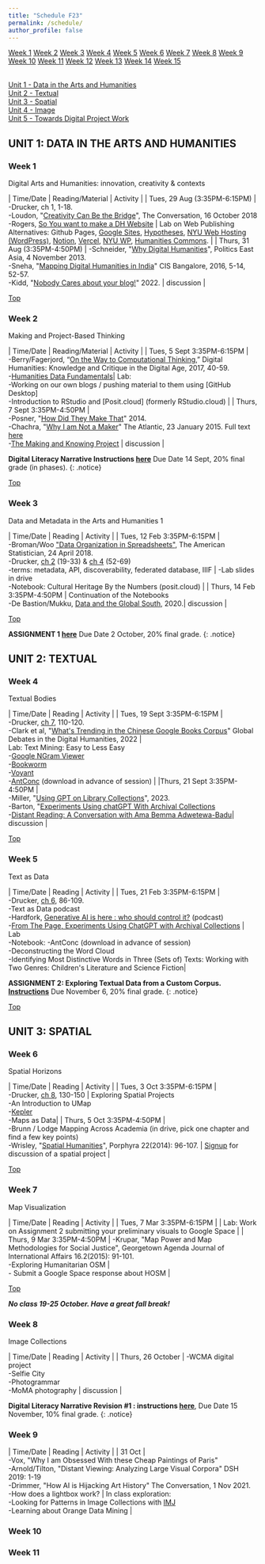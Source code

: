 ```yaml
---
title: "Schedule F23"
permalink: /schedule/
author_profile: false
---
```


[Week 1](https://daahnyuad.github.io/schedule/#week-1)  [Week 2](https://daahnyuad.github.io/schedule/#week-2)  [Week 3](https://daahnyuad.github.io/schedule/#week-3)  [Week 4](https://daahnyuad.github.io/schedule/#week-4)  [Week 5](https://daahnyuad.github.io/schedule/#week-5) [Week 6](https://daahnyuad.github.io/schedule/#week-6) [Week 7](https://daahnyuad.github.io/schedule/#week-7) [Week 8](https://daahnyuad.github.io/schedule/#week-8) [Week 9](https://daahnyuad.github.io/schedule/#week-9) [Week 10](https://daahnyuad.github.io/schedule/#week-10) [Week 11](https://daahnyuad.github.io/schedule/#week-11) [Week 12](https://daahnyuad.github.io/schedule/#week-12) [Week 13](https://daahnyuad.github.io/schedule/#week-13) [Week 14](https://daahnyuad.github.io/schedule/#week-14) [Week 15](https://daahnyuad.github.io/schedule/#week-15) 

<br>[Unit 1 - Data in the Arts and Humanities](https://daahnyuad.github.io/schedule/#unit-1-data-in-the-arts-and-humanities) <br>[Unit 2 - Textual](https://daahnyuad.github.io/schedule/#unit-2-textual) <br>[Unit 3 - Spatial](https://daahnyuad.github.io/schedule/#unit-3-spatial) <br>[Unit 4 - Image](https://daahnyuad.github.io/schedule/#unit-4-image) <br>[Unit 5 - Towards Digital Project Work](https://daahnyuad.github.io/schedule/#unit-5-towards-digital-project-work)

## UNIT 1: DATA IN THE ARTS AND HUMANITIES

### Week 1		

Digital Arts and Humanities: innovation, creativity & contexts

| Time/Date | Reading/Material | Activity |
| Tues, 29 Aug (3:35PM-6:15PM) | -Drucker, ch 1, 1-18. <br> -Loudon, "[Creativity Can Be the Bridge](https://theconversation.com/creativity-can-be-the-bridge-between-science-and-humanities-education-99610)", The Conversation, 16 October 2018 <br> -Rogers, [So You want to make a DH Website](http://www.kelseymarierogers.com/tutorial/2018/02/24/digital-humanities-platforms.html) | Lab on Web Publishing Alternatives: Github Pages, [Google Sites](https://workspace.google.com/products/sites/), [Hypotheses](https://hypotheses.org/), [NYU Web Hosting (WordPress)](https://hosting.nyu.edu/), [Notion](https://www.notion.so/), [Vercel](https://vercel.com/), [NYU WP](https://wp.nyu.edu/), [Humanities Commons](https://hcommons.org/). |
| Thurs, 31 Aug	(3:35PM-4:50PM) | -Schneider, "[Why Digital Humanities](http://www.politicseastasia.com/research/digital-nationalism/digital-humanities/)", Politics East Asia, 4 November 2013.<br> -Sneha, "[Mapping Digital Humanities in India](https://cis-india.org/papers/mapping-digital-humanities-in-india)" CIS Bangalore, 2016, 5-14, 52-57. <br> -Kidd, "[Nobody Cares about your blog!](https://mssprovenance.blogspot.com/2022/12/nobody-cares-about-your-blog.html)" 2022. | discussion |

[Top](https://daahnyuad.github.io/schedule/#unit-1-data-in-the-arts-and-humanities) 

### Week 2		

Making and Project-Based Thinking 

| Time/Date | Reading/Material | Activity |
| Tues, 5 Sept 3:35PM-6:15PM |	<br> -Berry/Fagerjord, “[On the Way to Computational Thinking](https://drive.google.com/file/d/1quXS42vdwv0B4xBjzzvHgrkbLS9UVV56/view?usp=sharing),” Digital Humanities: Knowledge and Critique in the Digital Age, 2017, 40-59. <br> -[Humanities Data Fundamentals](https://hdf.benschmidt.org/)| Lab: <br> -Working on our own blogs / pushing material to them using [GitHub Desktop] <br> -Introduction to RStudio and [Posit.cloud] (formerly RStudio.cloud) | 
| Thurs, 7 Sept 	3:35PM-4:50PM |	<br> -Posner, "[How Did They Make That](http://miriamposner.com/blog/how-did-they-make-that-the-video/)" 2014. <br> -Chachra, "[Why I am Not a Maker](https://www.theatlantic.com/technology/archive/2015/01/why-i-am-not-a-maker/384767/)" The Atlantic, 23 January 2015. Full text [here](https://docs.google.com/document/d/1-ENkntIIro-sLGM5xtLYXdOJNadcumKfHVXMpWjxbAk/edit) <br> -[The Making and Knowing Project](https://www.makingandknowing.org/) | discussion | 

**Digital Literacy Narrative Instructions [here](https://daahnyuad.github.io/blog/DLN-Assignment-F23/)** Due Date 14 Sept, 20% final grade (in phases).
{: .notice}

[Top](https://daahnyuad.github.io/schedule/#unit-1-data-in-the-arts-and-humanities) 

### Week 3

Data and Metadata in the Arts and Humanities 1 

| Time/Date | Reading | Activity |
| Tues, 12 Feb  3:35PM-6:15PM | <br> -Broman/Woo ["Data Organization in Spreadsheets"](https://www.tandfonline.com/doi/pdf/10.1080/00031305.2017.1375989?needAccess=true), The American Statistician, 24 April 2018. <br> -Drucker, [ch 2](https://www.taylorfrancis.com/books/mono/10.4324/9781003106531/digital-humanities-coursebook-johanna-drucker) (19-33) & [ch 4](https://www.taylorfrancis.com/books/mono/10.4324/9781003106531/digital-humanities-coursebook-johanna-drucker) (52-69) <br> -terms: metadata, API, discoverability, federated database, IIIF | -Lab slides in drive <br> -Notebook: Cultural Heritage By the Numbers (posit.cloud) |
| Thurs, 14 Feb 3:35PM-4:50PM | Continuation of the Notebooks <br> -De Bastion/Mukku, [Data and the Global South](https://us.boell.org/en/2020/10/20/data-and-global-south-key-issues-inclusive-digital-development), 2020.| discussion |


[Top](https://daahnyuad.github.io/schedule/#unit-1) 

**ASSIGNMENT 1 [here](https://daahnyuad.github.io/blog/Assignment-1-HAM/)** Due Date 2 October, 20% final grade.
{: .notice}

## UNIT 2: TEXTUAL

### Week 4

Textual Bodies

| Time/Date | Reading | Activity |
| Tues, 19 Sept 3:35PM-6:15PM | <br> -Drucker, [ch 7](https://www.taylorfrancis.com/books/mono/10.4324/9781003106531/digital-humanities-coursebook-johanna-drucker), 110-120.<br> -Clark et al, "[What's Trending in the Chinese Google Books Corpus](https://muse.jhu.edu/pub/23/edited_volume/chapter/3144062)" Global Debates in the Digital Humanities, 2022 | <br> Lab:  Text Mining: Easy to Less Easy <br> -[Google NGram Viewer](https://books.google.com/ngrams/) <br> -[Bookworm](https://bookworm.htrc.illinois.edu/develop/) <br> -[Voyant](https://voyant-tools.org/) <br> -[AntConc](https://www.laurenceanthony.net/software/antconc/) (download in advance of session) |
|Thurs, 21 Sept 3:35PM-4:50PM | <br> -Miller, "[Using GPT on Library Collections](https://thisismattmiller.com/post/using-gpt-on-library-collections/)", 2023. <br> -Barton, "[Experiments Using chatGPT With Archival Collections](https://youtu.be/-X4kaiFPXz4) <br>-[Distant Reading: A Conversation with Ama Bemma Adwetewa-Badu](https://newbooksnetwork.com/distant-reading)| discussion |

[Top](https://daahnyuad.github.io/schedule/#unit-1) 


### Week 5

Text as Data 

| Time/Date | Reading | Activity |
| Tues, 21 Feb	3:35PM-6:15PM | <br> -Drucker, [ch 6](https://www.taylorfrancis.com/books/mono/10.4324/9781003106531/digital-humanities-coursebook-johanna-drucker), 86-109. <br> -Text as Data podcast  <br> -Hardfork, [Generative AI is here : who should control it?](https://www.nytimes.com/2023/08/25/podcasts/airbnb-ai-songs.html?action=click&module=audio-series-bar&region=header&pgtype=Article) (podcast)<br> -[From The Page, Experiments Using ChatGPT with Archival Collections](https://www.youtube.com/watch?v=-X4kaiFPXz4) | Lab <br> -Notebook: -AntConc (download in advance of session)<br> -Deconstructing the Word Cloud <br> -Identifying Most Distinctive Words in Three (Sets of) Texts: Working with Two Genres: Children's Literature and Science Fiction| 

**ASSIGNMENT 2: Exploring Textual Data from a Custom Corpus. [Instructions](https://daahnyuad.github.io/blog/Assignment2/)** Due November 6, 20% final grade. 
{: .notice}

[Top](https://daahnyuad.github.io/schedule/#unit-1) 

## UNIT 3: SPATIAL 

### Week 6

Spatial Horizons

| Time/Date | Reading | Activity |
| Tues, 3 Oct  3:35PM-6:15PM |	<br> -Drucker, [ch 8](https://www.taylorfrancis.com/books/mono/10.4324/9781003106531/digital-humanities-coursebook-johanna-drucker), 130-150 | Exploring Spatial Projects <br> -An Introduction to UMap  <br> -[Kepler](https://kepler.gl) <br> -Maps as Data|
| Thurs, 5 Oct 	3:35PM-4:50PM | <br> -Brunn / Lodge Mapping Across Academia (in drive, pick one chapter and find a few key points) <br> -Wrisley, "[Spatial Humanities](https://archive.nyu.edu/handle/2451/43476)", Porphyra 22(2014): 96-107. | [Signup](https://docs.google.com/spreadsheets/d/1XveMjt4cwccRpXpJz9F9kchPTejx_zbq4yGaVMoKZJQ/edit#gid=0) for discussion of a spatial project |

[Top](https://daahnyuad.github.io/schedule/#unit-1-data-in-the-arts-and-humanities) 

### Week 7

Map Visualization

| Time/Date | Reading | Activity |
| Tues, 7 Mar	3:35PM-6:15PM | | Lab: Work on Assignment 2 submitting your preliminary visuals to Google Space |
| Thurs, 9 Mar 3:35PM-4:50PM | -Krupar, "Map Power and Map Methodologies for Social Justice", Georgetown Agenda Journal of International Affairs 16.2(2015): 91-101.	<br> -Exploring Humanitarian OSM | <br> - Submit a Google Space response about HOSM | 

[Top](https://daahnyuad.github.io/schedule/#unit-1-data-in-the-arts-and-humanities) 

***No class 19-25 October. Have a great fall break!*** 


### Week 8 

Image Collections 

| Time/Date | Reading | Activity |
| Thurs, 26 October | -WCMA digital project <br> -Selfie City <br> -Photogrammar <br> -MoMA photography | discussion | 

**Digital Literacy Narrative Revision #1 : instructions [here](https://daahnyuad.github.io/blog/DLN-Assignment-F23/)**, Due Date 15 November, 10% final grade.
{: .notice}

### Week 9

| Time/Date | Reading | Activity |
| 31 Oct | <br> -Vox, "Why I am Obsessed With these Cheap Paintings of Paris" <br> -Arnold/Tilton, "Distant Viewing: Analyzing Large Visual Corpora" DSH 2019: 1-19 <br> -Drimmer, "How AI is Hijacking Art History" The Conversation, 1 Nov 2021. <br> -How does a lightbox work? | In class exploration: <br> -Looking for Patterns in Image Collections with [IMJ](http://www.zachwhalen.net/pg/imj/) <br> -Learning about Orange Data Mining | 



### Week 10

### Week 11


